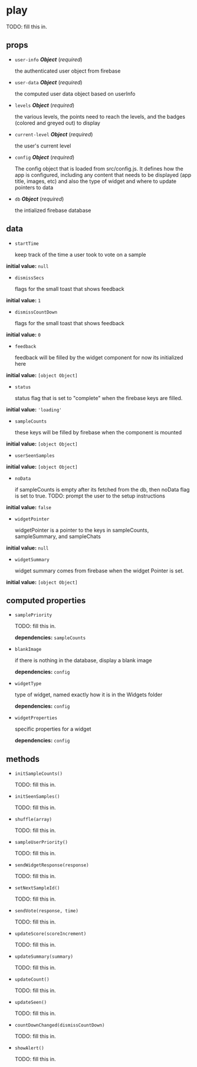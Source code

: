 # play 

TODO: fill this in. 

## props 

- `user-info` ***Object*** (*required*) 

  the authenticated user object from firebase 

- `user-data` ***Object*** (*required*) 

  the computed user data object based on userInfo 

- `levels` ***Object*** (*required*) 

  the various levels, the points need to reach the levels,
  and the badges (colored and greyed out) to display 

- `current-level` ***Object*** (*required*) 

  the user's current level 

- `config` ***Object*** (*required*) 

  The config object that is loaded from src/config.js.
  It defines how the app is configured, including
  any content that needs to be displayed (app title, images, etc)
  and also the type of widget and where to update pointers to data 

- `db` ***Object*** (*required*) 

  the intialized firebase database 

## data 

- `startTime` 

  keep track of the time a user took to vote on a sample 

**initial value:** `null` 

- `dismissSecs` 

  flags for the small toast that shows feedback 

**initial value:** `1` 

- `dismissCountDown` 

  flags for the small toast that shows feedback 

**initial value:** `0` 

- `feedback` 

  feedback will be filled by the widget component
  for now its initialized here 

**initial value:** `[object Object]` 

- `status` 

  status flag that is set to "complete" when the firebase keys are filled. 

**initial value:** `'loading'` 

- `sampleCounts` 

  these keys will be filled by firebase when the component is mounted 

**initial value:** `[object Object]` 

- `userSeenSamples` 

**initial value:** `[object Object]` 

- `noData` 

  if sampleCounts is empty after its fetched from the db, then noData
  flag is set to true. TODO: prompt the user to the setup instructions 

**initial value:** `false` 

- `widgetPointer` 

  widgetPointer is a pointer to the keys in sampleCounts, sampleSummary, and sampleChats 

**initial value:** `null` 

- `widgetSummary` 

  widget summary comes from firebase when the widget Pointer is set. 

**initial value:** `[object Object]` 

## computed properties 

- `samplePriority` 

  TODO: fill this in. 

   **dependencies:** `sampleCounts` 

- `blankImage` 

  if there is nothing in the database, display a blank image 

   **dependencies:** `config` 

- `widgetType` 

  type of widget, named exactly how it is in the Widgets folder 

   **dependencies:** `config` 

- `widgetProperties` 

  specific properties for a widget 

   **dependencies:** `config` 


## methods 

- `initSampleCounts()` 

  TODO: fill this in. 

- `initSeenSamples()` 

  TODO: fill this in. 

- `shuffle(array)` 

  TODO: fill this in. 

- `sampleUserPriority()` 

  TODO: fill this in. 

- `sendWidgetResponse(response)` 

  TODO: fill this in. 

- `setNextSampleId()` 

  TODO: fill this in. 

- `sendVote(response, time)` 

  TODO: fill this in. 

- `updateScore(scoreIncrement)` 

  TODO: fill this in. 

- `updateSummary(summary)` 

  TODO: fill this in. 

- `updateCount()` 

  TODO: fill this in. 

- `updateSeen()` 

  TODO: fill this in. 

- `countDownChanged(dismissCountDown)` 

  TODO: fill this in. 

- `showAlert()` 

  TODO: fill this in. 

